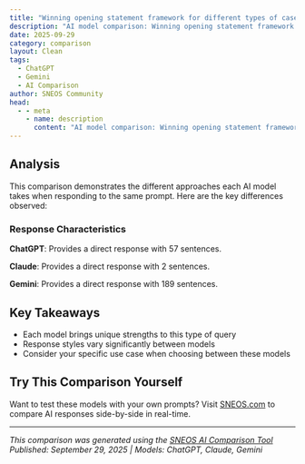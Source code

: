 ```yaml
---
title: "Winning opening statement framework for different types of cases"
description: "AI model comparison: Winning opening statement framework for different types of cases..."
date: 2025-09-29
category: comparison
layout: Clean
tags:
  - ChatGPT
  - Gemini
  - AI Comparison
author: SNEOS Community
head:
  - - meta
    - name: description
      content: "AI model comparison: Winning opening statement framework for different types of cases..."
---
```


<ChatComparison
  title="Winning opening statement framework for different types of cases"
  prompt="Winning opening statement framework for different types of cases"
  :responses='{
    "ChatGPT": "Certainly! Crafting a winning opening statement requires tailoring your approach to the type of case you are presenting. Below is a flexible framework with examples for different types of cases (criminal, civil, family, and personal injury). You can adapt the components accordingly.\n\n---\n\n### General Framework for an Opening Statement\n1. **Greeting and Introduction**\n   - Welcome the judge/jury.\n   - Introduce yourself and your client briefly.\n   \n2. **Theme and Theory of the Case**\n   - Present a clear, memorable theme.\n   - Explain your theory of the case in simple terms.\n\n3. **Preview of Key Evidence**\n   - Outline the major points and evidence you will present.\n   - Mention key witnesses you will call.\n\n4. **Refute Anticipated Opposing Arguments**\n   - Briefly address what the other side may claim.\n   - Set the stage for why their version is flawed or incomplete.\n\n5. **Conclusion and Appeal**\n   - Summarize why your client should prevail.\n   - Appeal to the jury/judge\u2019s sense of justice, fairness, or law.\n\n---\n\n### 1. Criminal Case Opening Statement Framework\n\n**Example: Theft Case**\n\n- **Greeting and Introduction:**  \n\u201CGood morning, ladies and gentlemen of the jury. My name is [Your Name], and I represent the State in this case.\u201D\n\n- **Theme/Theory:**  \n\u201CThis case is about truth and justice. The evidence will show that the defendant knowingly took something that did not belong to them.\u201D\n\n- **Preview of Evidence:**  \n\u201CYou will hear from eyewitnesses who saw the defendant at the scene, see security footage, and hear expert testimony about fingerprint evidence.\u201D\n\n- **Refute Opposing Arguments:**  \n\u201CThe defense may say this was a mistake or a misunderstanding. But the evidence will show it was intentional.\u201D\n\n- **Conclusion/Appeal:**  \n\u201CBy the end of this trial, you will be convinced beyond a reasonable doubt that the defendant is guilty.\u201D\n\n---\n\n### 2. Civil Case (Contract Dispute) Opening Statement Framework\n\n**Example: Breach of Contract**\n\n- **Greeting and Introduction:**  \n\u201CGood afternoon, Your Honor, and members of the jury. I represent [Plaintiff\u2019s Name] in this matter.\u201D\n\n- **Theme/Theory:**  \n\u201CThis case centers around a promise made and broken. The other side agreed to deliver goods but never did.\u201D\n\n- **Preview of Evidence:**  \n\u201CYou will hear from the plaintiff, see the signed contracts, correspondence, and proof of damages.\u201D\n\n- **Refute Opposing Arguments:**  \n\u201CYou will hear the defense claim the contract was not binding. The documents will prove otherwise.\u201D\n\n- **Conclusion/Appeal:**  \n\u201CWe ask you to hold the defendant accountable for their breach and compensate my client accordingly.\u201D\n\n---\n\n### 3. Family Law Case Opening Statement Framework\n\n**Example: Child Custody**\n\n- **Greeting and Introduction:**  \n\u201CGood morning. I represent [Parent\u2019s Name], who is here seeking to act in the best interest of their child.\u201D\n\n- **Theme/Theory:**  \n\u201CThis case is about providing a safe, stable, and loving environment for the child.\u201D\n\n- **Preview of Evidence:**  \n\u201CYou will hear testimony from family, teachers, and child psychologists.\u201D\n\n- **Refute Opposing Arguments:**  \n\u201CThe other parent may suggest [Parent\u2019s Name] is unfit, but the evidence will show otherwise.\u201D\n\n- **Conclusion/Appeal:**  \n\u201CThe child deserves to reside primarily with [Parent\u2019s Name], who will meet their physical and emotional needs.\u201D\n\n---\n\n### 4. Personal Injury Case Opening Statement Framework\n\n**Example: Car Accident Injury**\n\n- **Greeting and Introduction:**  \n\u201CGood morning, ladies and gentlemen. I represent [Plaintiff\u2019s Name], who was seriously injured due to the negligence of the defendant.\u201D\n\n- **Theme/Theory:**  \n\u201CThis case is about responsibility\u2014someone must be held accountable for the harm caused.\u201D\n\n- **Preview of Evidence:**  \n\u201CYou will hear from medical experts, see accident reports and photographs of injuries.\u201D\n\n- **Refute Opposing Arguments:**  \n\u201CThe defense may claim my client was at fault, but the evidence will show they were not.\u201D\n\n- **Conclusion/Appeal:**  \n\u201CAt the end of this trial, you will understand the pain and hardship my client has suffered and will want to see justice done.\u201D\n\n---\n\n### Additional Tips  \n- **Keep it concise and engaging** \u2014 the opening statement is to outline the story, not argue facts.  \n- **Tell a story**\u2014people remember narratives better than dry facts.  \n- **Use clear, straightforward language.**  \n- **Practice your delivery** to appear confident and sincere.\n\n---\n\nIf you want, I can help you draft a specific opening statement for a particular case. Just provide the details!",
    "Gemini": "Okay, let\u0027s break down winning opening statement frameworks for different types of cases.  The key is to tailor your approach to the specific facts, legal issues, and jury profile.\n\n**General Principles for a Winning Opening Statement (Applicable to All Cases):**\n\n*   **Simplicity is Key:**  Avoid legal jargon. Tell a clear, compelling story that\u0027s easy for the jury to understand.  Imagine you\u0027re explaining the case to a friend.\n\n*   **Grab Attention Immediately:**  Start with a strong hook.  This could be a powerful image, a compelling question, a short anecdote, or a bold statement of what you intend to prove.\n\n*   **Tell a Story, Not Just Facts:**  Weave the facts into a narrative with characters, conflict, and a resolution.  Make it relatable and human.\n\n*   **Introduce the Key Players (including Your Client):**  Humanize your client. Help the jury connect with them.  If the opposing party is a corporation, emphasize that contrast.\n\n*   **State Your Theory of the Case (the \u0022Why\u0022):**  Explain *why* things happened the way they did.  This is your interpretation of the evidence.  It\u0027s the lens through which you want the jury to see the facts.\n\n*   **Preview the Evidence:**  Tell the jury what you\u0027re going to prove and *how* you\u0027re going to prove it.  Mention key witnesses and documents.  Don\u0027t overpromise, but be confident.\n\n*   **Address Weaknesses (If Appropriate):**  If you know the other side will bring up a damaging fact, consider addressing it head-on.  This can neutralize its impact and show you\u0027re honest and confident. Be brief and frame it in a way that minimizes the damage.\n\n*   **State the Relief You\u0027re Seeking:**  What do you want the jury to do?  Be clear about the verdict you\u0027re asking for.\n\n*   **Be Confident, Sincere, and Authentic:**  Your credibility is crucial.  Speak with conviction and believe in your case.\n\n*   **Use Visual Aids (If Allowed):**  Timelines, diagrams, photos, and other visuals can help the jury understand and remember your story.\n\n*   **Practice, Practice, Practice:**  Rehearse your opening statement until it flows naturally.  Time yourself to ensure you stay within the allotted time.\n\n**Frameworks for Specific Case Types:**\n\n**1.  Personal Injury Case (Plaintiff):**\n\n*   **Hook:** A vivid description of the accident and its immediate aftermath. (e.g., \u0022On July 12th, Mrs. Smith was driving home from work when, without warning, a speeding truck slammed into her car, changing her life forever.\u0022) Or, a compelling question: \u0022What happens when someone\u0027s negligence steals your ability to walk?\u0022\n*   **Introduce the Victim:**  Paint a picture of the plaintiff *before* the injury.  What were their hobbies, their family life, their career?  (e.g., \u0022Before the accident, Mrs. Smith was an active grandmother who loved to garden and play with her grandchildren.\u0022)\n*   **Describe the Defendant\u0027s Negligence:**  Clearly explain what the defendant did wrong and how that caused the accident. (e.g., \u0022The evidence will show that the truck driver was distracted, texting on his phone, when he ran the red light.\u0022)\n*   **Explain the Injuries and Damages:**  Detail the physical and emotional injuries, medical expenses, lost wages, and pain and suffering. (e.g., \u0022As a result of the accident, Mrs. Smith suffered a broken back, a traumatic brain injury, and crippling anxiety.  She\u0027s been unable to work, and she requires ongoing medical care.\u0022)\n*   **Preview the Evidence:**  Mention key witnesses (e.g., eyewitnesses, medical experts) and documents (e.g., police report, medical records).\n*   **Appeal to Empathy:**  Without being overly sentimental, help the jury understand the impact of the injury on the plaintiff\u0027s life.\n*   **State the Relief:**  \u0022We are asking you to compensate Mrs. Smith for her injuries, her medical expenses, her lost wages, and her pain and suffering. We are asking for justice.\u0022\n\n**Personal Injury Case (Defendant):**\n\n*   **Acknowledge the Injury (If Appropriate):**  Show empathy, but don\u0027t admit fault. (e.g., \u0022We understand that Mrs. Smith was injured in an accident, and we sympathize with her.\u0022)\n*   **Present Your Theory of the Case:**  Explain *why* the accident was not your client\u0027s fault.  This could be:\n    *   **No Negligence:** \u0022The evidence will show that Mr. Jones was driving carefully and responsibly, and the accident was unavoidable.\u0022\n    *   **Plaintiff\u0027s Negligence:** \u0022The evidence will show that Mrs. Smith was speeding and ran the red light herself.\u0022\n    *   **Pre-Existing Condition:** \u0022Mrs. Smith\u0027s back problems existed long before the accident, and her current condition is not a result of the collision.\u0022\n    *   **Unavoidable Accident:** \u0022This was a tragic accident caused by unforeseen circumstances, such as a sudden weather event.\u0022\n*   **Challenge the Damages:**  If you believe the plaintiff is exaggerating their injuries or expenses, preview the evidence that supports your position. (e.g., \u0022The medical records will show that Mrs. Smith\u0027s injuries were minor and have largely resolved.\u0022)\n*   **Highlight the Evidence Supporting Your Case:**  Mention key witnesses and documents that will support your theory.\n*   **Request a Fair Verdict:**  \u0022We are asking you to carefully consider all the evidence and to render a fair and just verdict based on the facts, not on sympathy.\u0022 Or \u0022We are confident that after hearing all the evidence, you will conclude that Mr. Jones was not responsible for the accident, and return a verdict in his favor.\u0022\n\n**2.  Criminal Case (Prosecution):**\n\n*   **Hook:** A powerful statement about the crime and its impact on the victim or the community. (e.g., \u0022On the night of January 15th, the defendant, John Smith, brutally murdered Sarah Jones in her own home.\u0022) Or, A compelling question: \u0022What happens when someone takes the law into their own hands?\u0022\n*   **Introduce the Victim (If Applicable):**  Humanize the victim and emphasize the loss suffered by their family and friends.\n*   **Outline the Elements of the Crime:**  Explain what the prosecution must prove to convict the defendant. (e.g., \u0022To find the defendant guilty of murder, the State must prove beyond a reasonable doubt that he intentionally caused the death of Sarah Jones.\u0022)\n*   **Present a Chronological Account of the Events:**  Tell the story of the crime in a clear and compelling way.\n*   **Preview the Evidence:**  Mention key witnesses (e.g., eyewitnesses, forensic experts) and physical evidence (e.g., the murder weapon, DNA evidence). (e.g., \u0022The evidence will show that the defendant\u0027s fingerprints were found on the murder weapon, and his DNA was found under the victim\u0027s fingernails.\u0022)\n*   **Address Potential Defenses (If Possible):**  Anticipate the defense\u0027s arguments and explain why they are not credible.\n*   **Request a Verdict of Guilty:**  \u0022The evidence will leave you with no doubt that the defendant is guilty of this crime. We ask that you return a verdict of guilty and hold him accountable for his actions.\u0022\n\n**Criminal Case (Defense):**\n\n*   **Challenge the Prosecution\u0027s Case:**  Explain why the prosecution\u0027s evidence is weak, unreliable, or insufficient to prove guilt beyond a reasonable doubt. (e.g., \u0022The prosecution\u0027s case is based on circumstantial evidence and speculation. They have no direct evidence linking my client to the crime.\u0022)\n*   **Introduce Reasonable Doubt:**  Explain the concept of reasonable doubt and emphasize that the burden of proof is on the prosecution. (e.g., \u0022The State must prove guilt beyond a reasonable doubt.  That means you must have a firm conviction of guilt, based on the evidence. If you have a reasonable doubt, you must acquit.\u0022)\n*   **Present Your Theory of the Case:**  Offer an alternative explanation of the events. This could be:\n    *   **Alibi:** \u0022The evidence will show that my client was somewhere else when the crime occurred.\u0022\n    *   **Mistaken Identity:** \u0022The eyewitness made a mistake, and my client is not the person who committed the crime.\u0022\n    *   **Self-Defense:** \u0022My client acted in self-defense to protect himself from imminent harm.\u0022\n    *   **Lack of Intent:** \u0022My client did not intend to commit the crime.\u0022\n*   **Highlight the Strengths of Your Case:**  Mention key witnesses and evidence that support your defense.\n*   **Attack the Credibility of Prosecution Witnesses:**  If appropriate, explain why the prosecution\u0027s witnesses are unreliable or biased.\n*   **Request a Verdict of Not Guilty:**  \u0022We are confident that after hearing all the evidence, you will have reasonable doubt about my client\u0027s guilt, and you will return a verdict of not guilty.\u0022\n\n**3.  Breach of Contract Case (Plaintiff):**\n\n*   **Hook:** Briefly describe the agreement and the defendant\u0027s failure to fulfill their obligations. (e.g., \u0022This case is about a broken promise. My client, Acme Corporation, entered into a contract with the defendant, Smith Company, to deliver widgets by January 1st. Smith Company failed to deliver the widgets, causing Acme Corporation significant financial losses.\u0022)\n*   **Explain the Contract:**  Summarize the key terms of the contract, including the obligations of each party.\n*   **Describe the Breach:**  Clearly explain how the defendant violated the contract. (e.g., \u0022Smith Company failed to deliver the widgets by the agreed-upon deadline, and they have refused to cure the breach.\u0022)\n*   **Explain the Damages:**  Detail the financial losses suffered by the plaintiff as a result of the breach. (e.g., \u0022As a result of Smith Company\u0027s breach, Acme Corporation lost profits, incurred expenses to find a replacement supplier, and damaged its reputation.\u0022)\n*   **Preview the Evidence:**  Mention key documents (e.g., the contract, correspondence, invoices) and witnesses (e.g., the plaintiff\u0027s employees, experts).\n*   **Request Specific Performance or Damages:**  \u0022We are asking you to order Smith Company to fulfill its obligations under the contract, or to compensate Acme Corporation for its losses.\u0022\n\n**Breach of Contract Case (Defendant):**\n\n*   **Challenge the Existence or Validity of the Contract:**  Argue that no valid contract existed, or that the contract was unenforceable. (e.g., \u0022There was no meeting of the minds between the parties, and the alleged contract is vague and ambiguous.\u0022)\n*   **Argue That There Was No Breach:**  Explain why the defendant did not breach the contract, or that the plaintiff breached the contract first. (e.g., \u0022Acme Corporation failed to make timely payments, which excused Smith Company from its obligation to deliver the widgets.\u0022)\n*   **Challenge the Damages:**  Argue that the plaintiff\u0027s damages are exaggerated or not causally related to the alleged breach. (e.g., \u0022Acme Corporation\u0027s lost profits were due to market conditions, not to Smith Company\u0027s failure to deliver the widgets.\u0022)\n*   **Present Affirmative Defenses:**  Raise any affirmative defenses, such as impossibility, frustration of purpose, or waiver.\n*   **Highlight the Evidence Supporting Your Case:**  Mention key documents and witnesses that support your defense.\n*   **Request a Verdict in Your Favor:**  \u0022We are confident that after hearing all the evidence, you will conclude that Smith Company did not breach the contract, and you will return a verdict in our favor.\u0022\n\n**4.  Defamation Case (Plaintiff):**\n\n*   **Hook:** Start with the false statement and its devastating impact. (e.g., \u0022This is a case about a lie, a malicious lie that destroyed my client\u0027s reputation and career.\u0022)\n*   **Establish the Elements of Defamation:**  Explain that you must prove the statement was false, defamatory, published to a third party, and caused damage to the plaintiff\u0027s reputation.\n*   **Explain the False Statement:**  Clearly state the defamatory statement and explain why it is false.\n*   **Explain the Publication:**  Prove that the statement was communicated to a third party.\n*   **Prove Damages:**  Detail the harm to the plaintiff\u0027s reputation, including lost business opportunities, emotional distress, and social ostracism.\n*   **Prove Malice (If Required):** If the plaintiff is a public figure, you must prove that the defendant acted with actual malice (knowledge that the statement was false or reckless disregard for the truth).\n*   **Preview the Evidence:**  Mention key witnesses and documents that will support your case.\n*   **Request a Verdict That Compensates the Plaintiff:**  \u0022We are asking you to compensate my client for the damage to their reputation and the losses they have suffered as a result of the defendant\u0027s malicious lies.\u0022\n\n**Defamation Case (Defendant):**\n\n*   **Challenge the Falsity of the Statement:**  Argue that the statement was true or substantially true.\n*   **Argue That the Statement Was Not Defamatory:**  Explain why the statement was not harmful to the plaintiff\u0027s reputation.\n*   **Argue That the Statement Was Privileged:**  Claim that the statement was protected by a privilege, such as the fair report privilege or the opinion privilege.\n*   **Challenge the Damages:**  Argue that the plaintiff\u0027s damages are exaggerated or not causally related to the alleged defamation.\n*   **Argue Lack of Malice (If Applicable):** If the plaintiff is a public figure, argue that the defendant did not act with actual malice.\n*   **Highlight the Evidence Supporting Your Case:**  Mention key witnesses and documents that support your defense.\n*   **Request a Verdict in Your Favor:**  \u0022We are confident that after hearing all the evidence, you will conclude that the statement was true or privileged, or that it did not damage the plaintiff\u0027s reputation, and you will return a verdict in our favor.\u0022\n\n**Key Considerations for Every Case:**\n\n*   **Know Your Judge:**  Be aware of the judge\u0027s preferences and rules regarding opening statements.\n*   **Know Your Jury:**  Try to understand the jury\u0027s demographics and biases. Tailor your language and arguments accordingly.  Consider conducting mock trials or focus groups to get feedback on your presentation.\n*   **Be Prepared to Adapt:**  The other side\u0027s opening statement may reveal surprises. Be ready to adjust your strategy as needed.\n\n**Important Note:**  This information is for educational purposes only and should not be considered legal advice.  You should always consult with a qualified attorney to discuss the specific facts of your case. Good luck!\n"
  }'
  published-date="16:28"
/>

## Analysis

This comparison demonstrates the different approaches each AI model takes when responding to the same prompt. Here are the key differences observed:

### Response Characteristics

**ChatGPT**: Provides a direct response with 57 sentences. 

**Claude**: Provides a direct response with 2 sentences. 

**Gemini**: Provides a direct response with 189 sentences. 

## Key Takeaways

- Each model brings unique strengths to this type of query
- Response styles vary significantly between models
- Consider your specific use case when choosing between these models

## Try This Comparison Yourself

Want to test these models with your own prompts? Visit [SNEOS.com](https://sneos.com) to compare AI responses side-by-side in real-time.

---

*This comparison was generated using the [SNEOS AI Comparison Tool](https://sneos.com)*
*Published: September 29, 2025 | Models: ChatGPT, Claude, Gemini*
